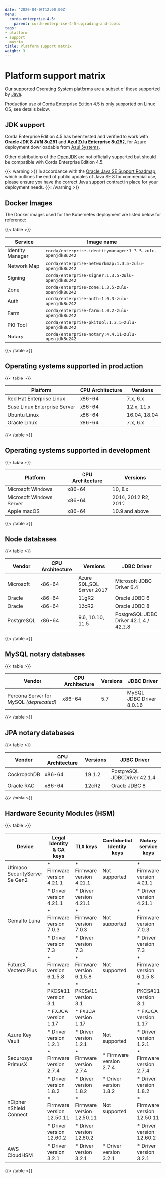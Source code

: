 ```yaml
---
date: '2020-04-07T12:00:00Z'
menu:
  corda-enterprise-4-5:
    parent: corda-enterprise-4-5-upgrading-and-tools
tags:
- platform
- support
- matrix
title: Platform support matrix
weight: 3
---
```



# Platform support matrix

Our supported Operating System platforms are a subset of those supported by [Java](http://www.oracle.com/technetwork/java/javase/certconfig-2095354.html).

Production use of Corda Enterprise Edition 4.5 is only supported on Linux OS, see details below.

## JDK support

Corda Enterprise Edition 4.5 has been tested and verified to work with **Oracle JDK 8 JVM 8u251** and **Azul Zulu Enterprise 8u252**, for Azure deployment downloadable from
[Azul Systems](https://www.azul.com/downloads/azure-only/zulu/).

Other distributions of the [OpenJDK](https://openjdk.java.net/) are not officially supported but should be compatible with Corda Enterprise Edition 4.5.

{{< warning >}}
In accordance with the [Oracle Java SE Support Roadmap](https://www.oracle.com/technetwork/java/java-se-support-roadmap.html),
which outlines the end of public updates of Java SE 8 for commercial use, please ensure you have the correct Java support contract in place
for your deployment needs.
{{< /warning >}}

## Docker Images

The Docker images used for the Kubernetes deployment are listed below for reference:

{{< table >}}

| Service           | Image name                                                |
|-------------------|-----------------------------------------------------------|
| Identity Manager  | `corda/enterprise-identitymanager:1.3.5-zulu-openjdk8u242` |
| Network Map       | `corda/enterprise-networkmap:1.3.5-zulu-openjdk8u242`       |
| Signing           | `corda/enterprise-signer:1.3.5-zulu-openjdk8u242`           |
| Zone              | `corda/enterprise-zone:1.3.5-zulu-openjdk8u242`             |
| Auth              | `corda/enterprise-auth:1.0.3-zulu-openjdk8u242`             |
| Farm              | `corda/enterprise-farm:1.0.2-zulu-openjdk8u242`             |
| PKI Tool          | `corda/enterprise-pkitool:1.3.5-zulu-openjdk8u242`          |
| Notary            | `corda/enterprise-notary:4.4.11-zulu-openjdk8u242`           |

{{< /table >}}

## Operating systems supported in production

{{< table >}}

|Platform|CPU Architecture|Versions|
|-------------------------------|------------------|-----------|
|Red Hat Enterprise Linux|x86-64|7.x, 6.x|
|Suse Linux Enterprise Server|x86-64|12.x, 11.x|
|Ubuntu Linux|x86-64|16.04, 18.04|
|Oracle Linux|x86-64|7.x, 6.x|

{{< /table >}}

## Operating systems supported in development

{{< table >}}

|Platform|CPU Architecture|Versions|
|-------------------------------|------------------|-----------|
|Microsoft Windows|x86-64|10, 8.x|
|Microsoft Windows Server|x86-64|2016, 2012 R2, 2012|
|Apple macOS|x86-64|10.9 and above|

{{< /table >}}

## Node databases

{{< table >}}

|Vendor|CPU Architecture|Versions|JDBC Driver|
|-------------------------------|------------------|------------------|------------------------|
|Microsoft|x86-64|Azure SQL,SQL Server 2017|Microsoft JDBC Driver 6.4|
|Oracle|x86-64|11gR2|Oracle JDBC 6|
|Oracle|x86-64|12cR2|Oracle JDBC 8|
|PostgreSQL|x86-64|9.6, 10.10, 11.5|PostgreSQL JDBC Driver 42.1.4 / 42.2.8|

{{< /table >}}

## MySQL notary databases

{{< table >}}

|Vendor|CPU Architecture|Versions|JDBC Driver|
|-------------------------------|------------------|------------------|--------------------|
|Percona Server for MySQL *(deprecated)*|x86-64|5.7|MySQL JDBC Driver 8.0.16|

{{< /table >}}

## JPA notary databases

{{< table >}}

|Vendor|CPU Architecture|Versions|JDBC Driver|
|-------------------------------|------------------|------------------|--------------------|
|CockroachDB|x86-64|19.1.2|PostgreSQL JDBCDriver 42.1.4|
|Oracle RAC|x86-64|12cR2|Oracle JDBC 8|

{{< /table >}}

## Hardware Security Modules (HSM)

{{< table >}}

|Device|Legal Identity & CA keys|TLS keys|Confidential Identity keys|Notary service keys|
|-------------------------------|----------------------------|----------------------------|----------------------------|-----------------------------|
| Utimaco SecurityServer Se Gen2| * Firmware version 4.21.1  | * Firmware version 4.21.1  | Not supported              | * Firmware version 4.21.1   |
|                               | * Driver version 4.21.1    | * Driver version 4.21.1    |                            | * Driver version 4.21.1     |
| Gemalto Luna                  | * Firmware version 7.0.3   | * Firmware version 7.0.3   | Not supported              | * Firmware version 7.0.3    |
|                               | * Driver version 7.3       | * Driver version 7.3       |                            | * Driver version 7.3        |
| FutureX Vectera Plus          | * Firmware version 6.1.5.8 | * Firmware version 6.1.5.8 | Not supported              | * Firmware version 6.1.5.8  |
|                               | * PKCS#11 version 3.1      | * PKCS#11 version 3.1      |                            | * PKCS#11 version 3.1       |
|                               | * FXJCA version 1.17       | * FXJCA version 1.17       |                            | * FXJCA version 1.17        |
| Azure Key Vault               | * Driver version 1.2.1     | * Driver version 1.2.1     | Not supported              | * Driver version 1.2.1      |
| Securosys PrimusX             | * Firmware version 2.7.4   | * Firmware version 2.7.4   | * Firmware version 2.7.4   | * Firmware version 2.7.4    |
|                               | * Driver version 1.8.2     | * Driver version 1.8.2     | * Driver version 1.8.2     | * Driver version 1.8.2      |
| nCipher nShield Connect       | * Firmware version 12.50.11| * Firmware version 12.50.11| Not supported              | * Firmware version 12.50.11 |
|                               | * Driver version 12.60.2   | * Driver version 12.60.2   |                            | * Driver version 12.60.2    |
| AWS CloudHSM                  | * Driver version 3.2.1     | * Driver version 3.2.1     | * Driver version 3.2.1     | * Driver version 3.2.1      |

{{< /table >}}
